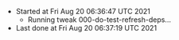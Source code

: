   - Started at Fri Aug 20 06:36:47 UTC 2021
    - Running tweak 000-do-test-refresh-deps...
  - Last done at Fri Aug 20 06:37:19 UTC 2021
